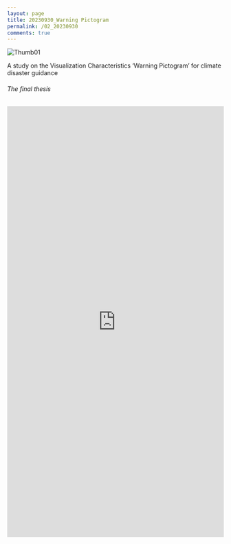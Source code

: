 ```yaml
---
layout: page
title: 20230930_Warning Pictogram
permalink: /02_20230930
comments: true
---
```


<div class="row justify-content-between" style="">
    <div class="col-md-12">
        <img src="{{site.baseurl}}/assets/images/Thumb/02Thumb_1.png" alt="Thumb01" />
        <p>A study on the Visualization Characteristics ‘Warning Pictogram’ for climate disaster guidance</p>
        <h6>The final thesis</h6>
        <!-- <iframe src="{{site.baseurl}}/pdf_file/Analysis of Dashboard Design Patter.pdf" title="example" width="100%" height="1000" frameborder="0"></iframe> -->
        <iframe src="https://docs.google.com/gview?url=https://infovizlab.github.io{{site.baseurl}}/pdf_file/Warning Pictogram.pdf&embedded=true" title="example" width="100%" height="1000" frameborder="0"></iframe>
    </div>
</div>